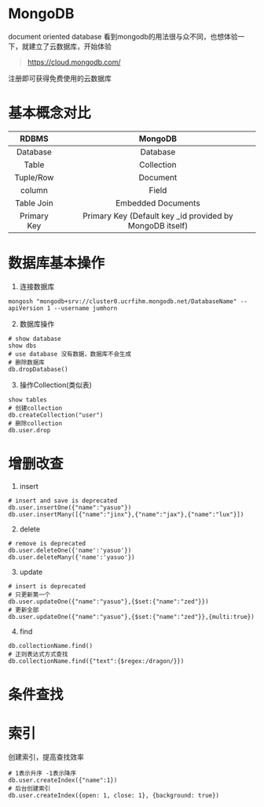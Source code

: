 # MongoDB
  document oriented database
  看到mongodb的用法很与众不同，也想体验一下，就建立了云数据库，开始体验
  > https://cloud.mongodb.com/
  
  注册即可获得免费使用的云数据库
  
# 基本概念对比
|RDBMS|MongoDB|
|:---:|:---:|
|Database|Database|
|Table|Collection|
|Tuple/Row|Document|
|column|Field|
|Table Join|Embedded Documents|
|Primary Key|Primary Key (Default key _id provided by MongoDB itself)|
  
# 数据库基本操作
1. 连接数据库
```shell
mongosh "mongodb+srv://cluster0.ucrfihm.mongodb.net/DatabaseName" --apiVersion 1 --username jumhorn
```
2. 数据库操作
```shell
# show database
show dbs
# use database 没有数据，数据库不会生成
# 删除数据库
db.dropDatabase()
```
3. 操作Collection(类似表)
```shell
show tables
# 创建collection
db.createCollection("user")
# 删除collection
db.user.drop
```

# 增删改查
1. insert
```shell
# insert and save is deprecated
db.user.insertOne({"name":"yasuo"})
db.user.insertMany([{"name":"jinx"},{"name":"jax"},{"name":"lux"}])
```
2. delete
```shell
# remove is deprecated
db.user.deleteOne({'name':'yasuo'})
db.user.deleteMany({'name':'yasuo'})
```
3. update
```shell
# insert is deprecated
# 只更新第一个
db.user.updateOne({"name":"yasuo"},{$set:{"name":"zed"}})
# 更新全部
db.user.updateOne({"name":"yasuo"},{$set:{"name":"zed"}},{multi:true})
```
4. find
```shell
db.collectionName.find()
# 正则表达式方式查找
db.collectionName.find({"text":{$regex:/dragon/}})
```

# 条件查找

# 索引
  
  创建索引，提高查找效率
```shell
# 1表示升序 -1表示降序
db.user.createIndex({"name":1})
# 后台创建索引
db.user.createIndex({open: 1, close: 1}, {background: true})
```
